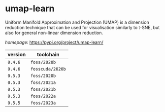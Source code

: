 # umap-learn

Uniform Manifold Approximation and Projection (UMAP) is a  dimension reduction technique that can be used for visualisation similarly to t-SNE,  but also for general non-linear dimension reduction.

*homepage*: <https://pypi.org/project/umap-learn/>

version | toolchain
--------|----------
``0.4.6`` | ``foss/2020b``
``0.4.6`` | ``fosscuda/2020b``
``0.5.3`` | ``foss/2020b``
``0.5.3`` | ``foss/2021a``
``0.5.3`` | ``foss/2021b``
``0.5.3`` | ``foss/2022a``
``0.5.5`` | ``foss/2023a``
